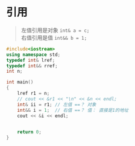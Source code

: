 # 引用
> 左值引用是对象 `int& a = c;`\
> 右值引用是值 `int&& b = 1;`
```c++
#include<iostream>
using namespace std;
typedef int& lref;
typedef int&& rref;
int n;

int main()
{
    lref r1 = n;
    // cout << &r1 << "\n" << &n << endl;
    int& ii = r1; // 左值 ==？ 对象
    int&& i = 1;  // 右值 ==？ 值： 直接是1的地址
    cout << &i << endl;
    

    return 0;
}
```
